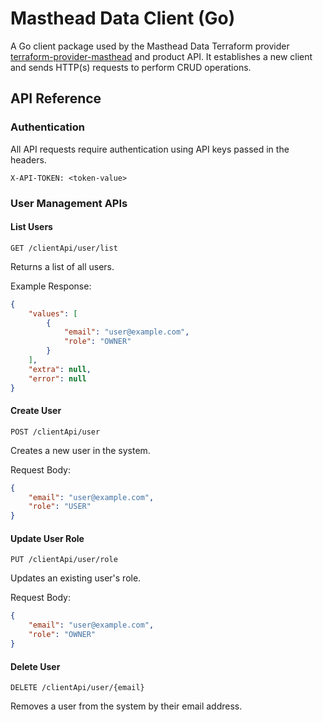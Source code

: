 # Masthead Data Client (Go)

A Go client package used by the Masthead Data Terraform provider [terraform-provider-masthead](https://github.com/masthead-data/terraform-provider-masthead) and product API. It establishes a new client and sends HTTP(s) requests to perform CRUD operations.

## API Reference

### Authentication

All API requests require authentication using API keys passed in the headers.

```http
X-API-TOKEN: <token-value>
```

### User Management APIs

#### List Users

```http
GET /clientApi/user/list
```

Returns a list of all users.

Example Response:

```json
{
    "values": [
        {
            "email": "user@example.com",
            "role": "OWNER"
        }
    ],
    "extra": null,
    "error": null
}
```

#### Create User

```http
POST /clientApi/user
```

Creates a new user in the system.

Request Body:

```json
{
    "email": "user@example.com",
    "role": "USER"
}
```

#### Update User Role

```http
PUT /clientApi/user/role
```

Updates an existing user's role.

Request Body:

```json
{
    "email": "user@example.com",
    "role": "OWNER"
}
```

#### Delete User

```http
DELETE /clientApi/user/{email}
```

Removes a user from the system by their email address.

